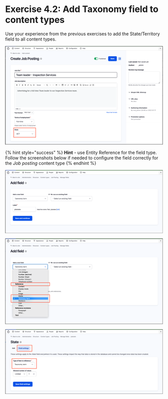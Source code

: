 # Exercise 4.2: Add Taxonomy field to content types

Use your experience from the previous exercises to add the State/Territory field to all content types.

![Image of State/Territory added to Job Listing](../.gitbook/assets/Ex-4-2-Add-Taxonomy-1.png)

{% hint style="success" %}
**Hint** - use Entity Reference for the field type. Follow the screenshots below if needed to configure the field correctly for the _Job posting_ content type
{% endhint %}

![Image of Add field](../.gitbook/assets/Ex-4-2-Job-State-1.png)

![Image of Select Taxonomy term](../.gitbook/assets/Ex-4-2-Add-Taxonomy-2.png)

![Image of Type of term to reference](../.gitbook/assets/Ex-4-2-Add-Taxonomy-3.png)
